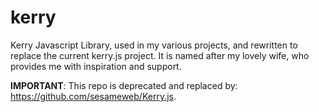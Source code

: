 kerry
=====

Kerry Javascript Library, used in my various projects, and rewritten to replace the current kerry.js project. It is named after my lovely wife, who provides me with inspiration and support.


**IMPORTANT**: This repo is deprecated and replaced by: https://github.com/sesameweb/Kerry.js.
